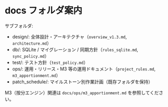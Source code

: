 # docs フォルダ案内

サブフォルダ:
- design/: 全体設計・アーキテクチャ（`overview_v1.3.md`, `architecture.md`）
- db/: SQLite / マイグレーション / 同期方針（`rules_sqlite.md`, `sync_policy.md`）
- test/: テスト方針（`test_policy.md`）
- ops/: 運用・リリース・M3 等の運用ドキュメント（`project_rules.md`, `m3_apportionment.md`）
- patch_schedule/: マイルストーン別作業計画（既存フォルダを保持）

M3（按分エンジン）関連は `docs/ops/m3_apportionment.md` を参照してください。
